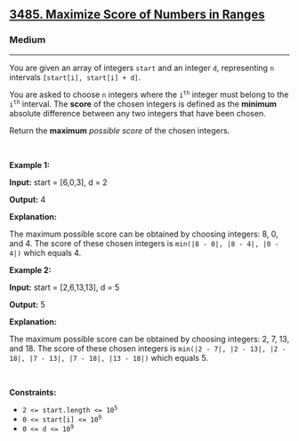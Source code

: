 <h2><a href="https://leetcode.com/contest/weekly-contest-414/problems/maximize-score-of-numbers-in-ranges">3485. Maximize Score of Numbers in Ranges</a></h2><h3>Medium</h3><hr><p>You are given an array of integers <code>start</code> and an integer <code>d</code>, representing <code>n</code> intervals <code>[start[i], start[i] + d]</code>.</p>

<p>You are asked to choose <code>n</code> integers where the <code>i<sup>th</sup></code> integer must belong to the <code>i<sup>th</sup></code> interval. The <strong>score</strong> of the chosen integers is defined as the <strong>minimum</strong> absolute difference between any two integers that have been chosen.</p>

<p>Return the <strong>maximum</strong> <em>possible score</em> of the chosen integers.</p>

<p>&nbsp;</p>
<p><strong class="example">Example 1:</strong></p>

<div class="example-block">
<p><strong>Input:</strong> <span class="example-io">start = [6,0,3], d = 2</span></p>

<p><strong>Output:</strong> <span class="example-io">4</span></p>

<p><strong>Explanation:</strong></p>

<p>The maximum possible score can be obtained by choosing integers: 8, 0, and 4. The score of these chosen integers is <code>min(|8 - 0|, |8 - 4|, |0 - 4|)</code> which equals 4.</p>
</div>

<p><strong class="example">Example 2:</strong></p>

<div class="example-block">
<p><strong>Input:</strong> <span class="example-io">start = [2,6,13,13], d = 5</span></p>

<p><strong>Output:</strong> <span class="example-io">5</span></p>

<p><strong>Explanation:</strong></p>

<p>The maximum possible score can be obtained by choosing integers: 2, 7, 13, and 18. The score of these chosen integers is <code>min(|2 - 7|, |2 - 13|, |2 - 18|, |7 - 13|, |7 - 18|, |13 - 18|)</code> which equals 5.</p>
</div>

<p>&nbsp;</p>
<p><strong>Constraints:</strong></p>

<ul>
	<li><code>2 &lt;= start.length &lt;= 10<sup>5</sup></code></li>
	<li><code>0 &lt;= start[i] &lt;= 10<sup>9</sup></code></li>
	<li><code>0 &lt;= d &lt;= 10<sup>9</sup></code></li>
</ul>
